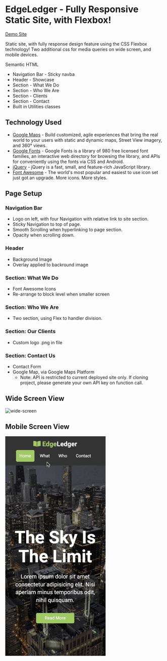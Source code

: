 # EdgeLedger - Fully Responsive Static Site, with Flexbox!

[Demo Site](https://xboudsady.github.io/edge-ledger-website/#home)

Static site, with fully response design feature using the CSS Flexbox technology! Two additional css for media queries on wide screen, and mobile devices.

Semantic HTML 
* Navigation Bar - Sticky navba
* Header - Showcase
* Section - What We Do
* Section - Who We Are
* Section - Clients
* Section - Contact
* Built in Utilities classes

## Technology Used
* [Google Maps](https://developers.google.com/maps/documentation) - Build customized, agile experiences that bring the real world to your users with static and dynamic maps, Street View imagery, and 360° views.
* [Google Fonts](https://fonts.google.com/) - Google Fonts is a library of 980 free licensed font families, an interactive web directory for browsing the library, and APIs for conveniently using the fonts via CSS and Android.
* [jQuery](https://jquery.com/) - jQuery is a fast, small, and feature-rich JavaScript library.
* [Font Awesome](https://fontawesome.com/) - The world's most popular and easiest to use icon set just got an upgrade. More icons. More styles.

## Page Setup


### Navigation Bar
* Logo on left, with four Navigation with relative link to site section.
* Sticky Navigation to top of page.
* Smooth Scrolling when hyperlinking to page section.
* Opacity when scrolling down.

### Header
* Background Image
* Overlay applied to backround image

### Section: What We Do
* Font Awesome Icons
* Re-arrange to block level when smaller screen

### Section: Who We Are
* Two section, using Flex to handler division.

### Section: Our Clients
* Custom logo .png in file

### Section: Contact Us
* Contact Form
* Google Map, via Google Maps Platform
  * Note: API is restricted to current deployed site only. If cloning project, please generate your own API key on function call.

## Wide Screen View

![wide-screen](img/screenshot/wide-screen.gif)

## Mobile Screen View

![wide-screen](img/screenshot/mobile-screen.gif)

